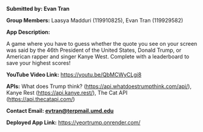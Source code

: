 **Submitted by: Evan Tran**

**Group Members:** Laasya Madduri (119910825), Evan Tran (119929582)

**App Description:**

A game where you have to guess whether the quote you see on your screen was said by the 46th President of the United States, Donald Trump, or American rapper and singer Kanye West. Complete with a leaderboard to save your highest scores!

**YouTube Video Link:** https://youtu.be/QbMCWyCLgi8

**APIs:** What does Trump think? (https://api.whatdoestrumpthink.com/api/), Kanye Rest (https://api.kanye.rest/), The Cat API (https://api.thecatapi.com/)

**Contact Email: evtran@terpmail.umd.edu**

**Deployed App Link:** https://yeortrump.onrender.com/
